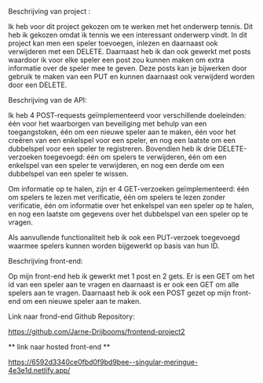 Beschrijving van project :

Ik heb voor dit project gekozen om te werken met het onderwerp tennis. Dit heb ik gekozen omdat ik tennis we een interessant onderwerp vindt. In dit project kan men een speler toevoegen, inlezen en daarnaast ook verwijderen met een DELETE. Daarnaast heb ik dan ook gewerkt met posts waardoor ik voor elke speler een post zou kunnen maken om extra informatie over de speler mee te geven. Deze posts kan je bijwerken door gebruik te maken van een PUT en kunnen daarnaast ook verwijderd worden door een DELETE.

Beschrijving van de API:

Ik heb 4 POST-requests geïmplementeerd voor verschillende doeleinden: één voor het waarborgen van beveiliging met behulp van een toegangstoken, één om een nieuwe speler aan te maken, één voor het creëren van een enkelspel voor een speler, en nog een laatste om een dubbelspel voor een speler te registreren. Bovendien heb ik drie DELETE-verzoeken toegevoegd: één om spelers te verwijderen, één om een enkelspel van een speler te verwijderen, en nog een derde om een dubbelspel van een speler te wissen.

Om informatie op te halen, zijn er 4 GET-verzoeken geïmplementeerd: één om spelers te lezen met verificatie, één om spelers te lezen zonder verificatie, één om informatie over het enkelspel van een speler op te halen, en nog een laatste om gegevens over het dubbelspel van een speler op te vragen.

Als aanvullende functionaliteit heb ik ook een PUT-verzoek toegevoegd waarmee spelers kunnen worden bijgewerkt op basis van hun ID.

Beschrijving front-end:

Op mijn front-end heb ik gewerkt met 1 post en 2 gets. Er is een GET om het id van een speler aan te vragen en daarnaast is er ook een GET om alle spelers aan te vragen. Daarnaast heb ik ook een POST gezet op mijn front-end om een nieuwe speler aan te maken.

Link naar frond-end Github Repository:

https://github.com/Jarne-Drijbooms/frontend-project2

** link naar hosted front-end **

https://6592d3340ce0fbd0f9bd9bee--singular-meringue-4e3e1d.netlify.app/


